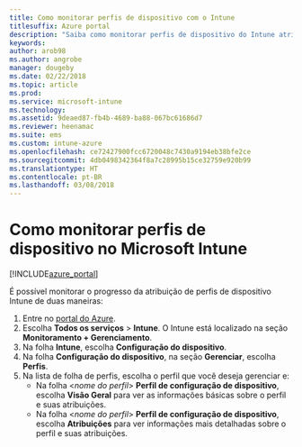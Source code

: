 ```yaml
---
title: Como monitorar perfis de dispositivo com o Intune
titlesuffix: Azure portal
description: "Saiba como monitorar perfis de dispositivo do Intune atribuídos."
keywords: 
author: arob98
ms.author: angrobe
manager: dougeby
ms.date: 02/22/2018
ms.topic: article
ms.prod: 
ms.service: microsoft-intune
ms.technology: 
ms.assetid: 9deaed87-fb4b-4689-ba88-067bc61686d7
ms.reviewer: heenamac
ms.suite: ems
ms.custom: intune-azure
ms.openlocfilehash: ce72427900fcc6720048c7430a9194eb38bfe2ce
ms.sourcegitcommit: 4db0498342364f8a7c28995b15ce32759e920b99
ms.translationtype: HT
ms.contentlocale: pt-BR
ms.lasthandoff: 03/08/2018
---
```

# <a name="how-to-monitor-device-profiles-in-microsoft-intune"></a>Como monitorar perfis de dispositivo no Microsoft Intune

[!INCLUDE[azure_portal](./includes/azure_portal.md)]

É possível monitorar o progresso da atribuição de perfis de dispositivo Intune de duas maneiras:


1. Entre no [portal do Azure](https://portal.azure.com).
2. Escolha **Todos os serviços** > **Intune**. O Intune está localizado na seção **Monitoramento + Gerenciamento**.
3. Na folha **Intune**, escolha **Configuração do dispositivo**.
2. Na folha **Configuração do dispositivo**, na seção **Gerenciar**, escolha **Perfis**.
2. Na lista de folha de perfis, escolha o perfil que você deseja gerenciar e:
    - Na folha <*nome do perfil*> **Perfil de configuração de dispositivo**, escolha **Visão Geral** para ver as informações básicas sobre o perfil e suas atribuições.
    - Na folha <*nome do perfil*> **Perfil de configuração de dispositivo**, escolha **Atribuições** para ver informações mais detalhadas sobre o perfil e suas atribuições.
